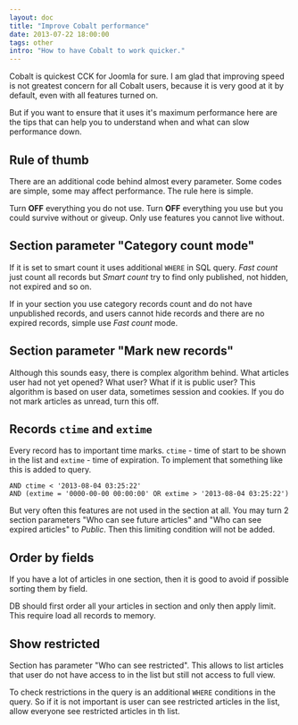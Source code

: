 ```yaml
---
layout: doc
title: "Improve Cobalt performance"
date: 2013-07-22 18:00:00
tags: other
intro: "How to have Cobalt to work quicker."
---
```


Cobalt is quickest CCK for Joomla for sure. I am glad that improving speed is not greatest concern for all Cobalt users, because it is very good at it by default, even with all features turned on.

But if you want to ensure that it uses it's maximum performance here are the tips that can help you to understand when and what can slow performance down.

## Rule of thumb

There are an additional code behind almost every parameter. Some codes are simple, some may affect performance. The rule here is simple. 

<div class="alert alert-success">Turn <b>OFF</b> everything you do not use. Turn <b>OFF</b> everything you use but you could survive without or giveup. Only use features you cannot live without.</div>

## Section parameter "Category count mode"

If it is set to smart count it uses additional `WHERE` in SQL query. _Fast count_ just count all records but _Smart count_ try to find only published, not hidden, not expired and so on. 

If in your section you use category records count and do not have unpublished records, and users cannot hide records and there are no expired records, simple use _Fast count_ mode. 

## Section parameter "Mark new records"

Although this sounds easy, there is complex algorithm behind. What articles user had not yet opened? What user? What if it is public user? This algorithm is based on user data, sometimes session and cookies. If you do not mark articles as unread, turn this off.

## Records `ctime` and `extime`

Every record has to important time marks. `ctime` - time of start to be shown in the list and `extime` - time of expiration. To implement that something like this is added to query.

	AND ctime < '2013-08-04 03:25:22'
	AND (extime = '0000-00-00 00:00:00' OR extime > '2013-08-04 03:25:22') 

But very often this features are not used in the section at all. You may turn 2 section parameters "Who can see future articles" and "Who can see expired articles" to _Public_. Then this limiting condition will not be added.

## Order by fields

If you have a lot of articles in one section, then it is good to avoid if possible sorting them by field.

DB should first order all your articles in section and only then apply limit. This require load all records to memory.

## Show restricted

Section has parameter "Who can see restricted". This allows to list articles that user do not have access to in the list but still not access to full view.

To check restrictions in the query is an additional `WHERE` conditions in the query. So if it is not important is user can see restricted articles in the list, allow everyone see restricted articles in th list.



 